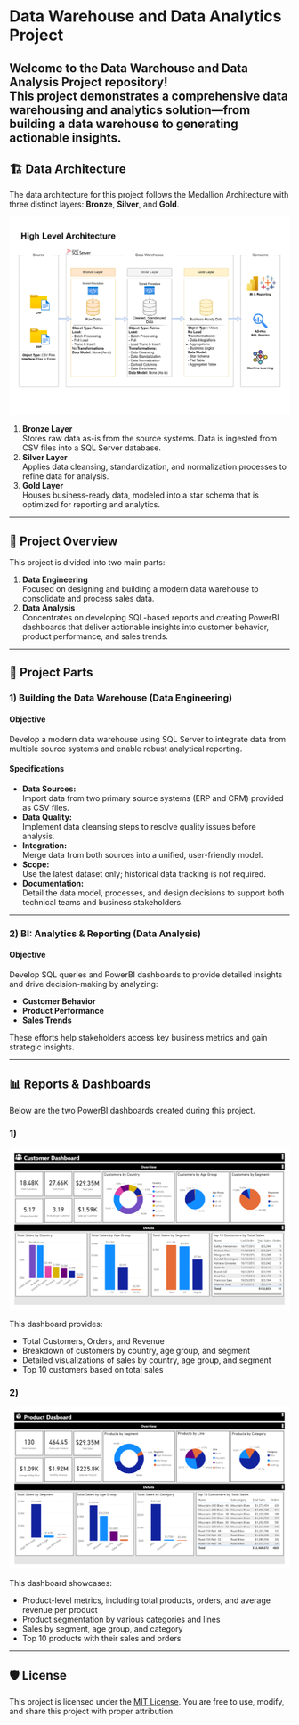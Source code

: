 # Data Warehouse and Data Analytics Project

Welcome to the **Data Warehouse and Data Analysis Project** repository!  
This project demonstrates a comprehensive data warehousing and analytics solution—from building a data warehouse to generating actionable insights. 
---

## 🏗️ Data Architecture

The data architecture for this project follows the Medallion Architecture with three distinct layers: **Bronze**, **Silver**, and **Gold**.

![Data Architecture](Data%20Warehouse/documents/data_architecture.png)

1. **Bronze Layer**  
   Stores raw data as-is from the source systems. Data is ingested from CSV files into a SQL Server database.
2. **Silver Layer**  
   Applies data cleansing, standardization, and normalization processes to refine data for analysis.
3. **Gold Layer**  
   Houses business-ready data, modeled into a star schema that is optimized for reporting and analytics.

---

## 📖 Project Overview

This project is divided into two main parts:

1. **Data Engineering**  
   Focused on designing and building a modern data warehouse to consolidate and process sales data.
2. **Data Analysis**  
   Concentrates on developing SQL-based reports and creating PowerBI dashboards that deliver actionable insights into customer behavior, product performance, and sales trends.

---

## 🚀 Project Parts

### 1) Building the Data Warehouse (Data Engineering)

#### Objective
Develop a modern data warehouse using SQL Server to integrate data from multiple source systems and enable robust analytical reporting.

#### Specifications
- **Data Sources:**  
  Import data from two primary source systems (ERP and CRM) provided as CSV files.
- **Data Quality:**  
  Implement data cleansing steps to resolve quality issues before analysis.
- **Integration:**  
  Merge data from both sources into a unified, user-friendly model.
- **Scope:**  
  Use the latest dataset only; historical data tracking is not required.
- **Documentation:**  
  Detail the data model, processes, and design decisions to support both technical teams and business stakeholders.

---

### 2) BI: Analytics & Reporting (Data Analysis)

#### Objective
Develop SQL queries and PowerBI dashboards to provide detailed insights and drive decision-making by analyzing:

- **Customer Behavior**
- **Product Performance**
- **Sales Trends**

These efforts help stakeholders access key business metrics and gain strategic insights.

---

## 📊 Reports & Dashboards

Below are the two PowerBI dashboards created during this project.

### 1) 

![Customer Dashboard](Data%20Analysis/reports/Customer%20Dashboard.png)

This dashboard provides:
- Total Customers, Orders, and Revenue
- Breakdown of customers by country, age group, and segment
- Detailed visualizations of sales by country, age group, and segment
- Top 10 customers based on total sales

### 2) 

![Product Dashboard](Data%20Analysis/reports/Product%20Dashboard.png)

This dashboard showcases:
- Product-level metrics, including total products, orders, and average revenue per product
- Product segmentation by various categories and lines
- Sales by segment, age group, and category
- Top 10 products with their sales and orders

---

## 🛡️ License

This project is licensed under the [MIT License](LICENSE). You are free to use, modify, and share this project with proper attribution.
